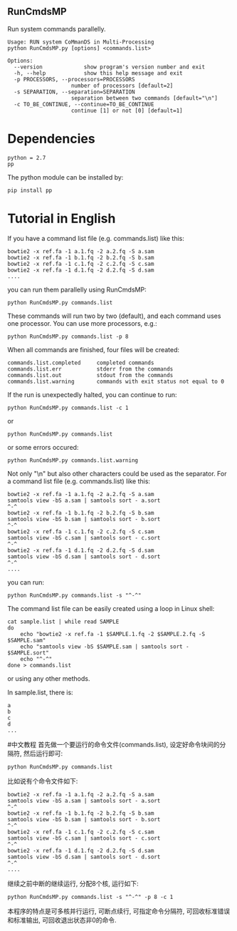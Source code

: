 ## RunCmdsMP
Run system commands parallelly.


	Usage: RUN system CoMmanDS in Multi-Processing
	python RunCmdsMP.py [options] <commands.list>

	Options:  
	  --version             show program's version number and exit  
	  -h, --help            show this help message and exit  
	  -p PROCESSORS, --processors=PROCESSORS  
                        number of processors [default=2]  
	  -s SEPARATION, --separation=SEPARATION  
                        separation between two commands [default="\n"]  
	  -c TO_BE_CONTINUE, --continue=TO_BE_CONTINUE  
                        continue [1] or not [0] [default=1]  
# Dependencies

	python = 2.7
	pp
The python module can be installed by:

	pip install pp

# Tutorial in English
If you have a command list file (e.g. commands.list) like this:

	bowtie2 -x ref.fa -1 a.1.fq -2 a.2.fq -S a.sam
	bowtie2 -x ref.fa -1 b.1.fq -2 b.2.fq -S b.sam
	bowtie2 -x ref.fa -1 c.1.fq -2 c.2.fq -S c.sam
	bowtie2 -x ref.fa -1 d.1.fq -2 d.2.fq -S d.sam
	....
you can run them parallelly using RunCmdsMP:  

	python RunCmdsMP.py commands.list
These commands will run two by two (default), and each command uses one processor.
You can use more processors, e.g.:

	python RunCmdsMP.py commands.list -p 8
When all commands are finished, four files will be created:
	
	commands.list.completed		completed commands
	commands.list.err			stderr from the commands
	commands.list.out			stdout from the commands
	commands.list.warning		commands with exit status not equal to 0
	
If the run is unexpectedly halted, you can continue to run:
	
	python RunCmdsMP.py commands.list -c 1
or

	python RunCmdsMP.py commands.list
or some errors occured:

	python RunCmdsMP.py commands.list.warning
	
Not only "\n" but also other characters could be used as the separator. For a command list file (e.g. commands.list) like this:

	bowtie2 -x ref.fa -1 a.1.fq -2 a.2.fq -S a.sam
	samtools view -bS a.sam | samtools sort - a.sort
	^-^
	bowtie2 -x ref.fa -1 b.1.fq -2 b.2.fq -S b.sam
	samtools view -bS b.sam | samtools sort - b.sort
	^-^
	bowtie2 -x ref.fa -1 c.1.fq -2 c.2.fq -S c.sam
	samtools view -bS c.sam | samtools sort - c.sort
	^-^
	bowtie2 -x ref.fa -1 d.1.fq -2 d.2.fq -S d.sam
	samtools view -bS d.sam | samtools sort - d.sort
	^-^
	....
you can run:

	python RunCmdsMP.py commands.list -s "^-^"
	
The command list file can be easily created using a loop in Linux shell:

	cat sample.list | while read SAMPLE
	do
		echo "bowtie2 -x ref.fa -1 $SAMPLE.1.fq -2 $SAMPLE.2.fq -S $SAMPLE.sam"
		echo "samtools view -bS $SAMPLE.sam | samtools sort - $SAMPLE.sort"
		echo "^-^"
	done > commands.list
or using any other methods.
	
In sample.list, there is:

	a
	b
	c
	d
	...

#中文教程
首先做一个要运行的命令文件(commands.list), 设定好命令块间的分隔符, 然后运行即可:

	python RunCmdsMP.py commands.list
	
比如说有个命令文件如下:

	bowtie2 -x ref.fa -1 a.1.fq -2 a.2.fq -S a.sam
	samtools view -bS a.sam | samtools sort - a.sort
	^-^
	bowtie2 -x ref.fa -1 b.1.fq -2 b.2.fq -S b.sam
	samtools view -bS b.sam | samtools sort - b.sort
	^-^
	bowtie2 -x ref.fa -1 c.1.fq -2 c.2.fq -S c.sam
	samtools view -bS c.sam | samtools sort - c.sort
	^-^
	bowtie2 -x ref.fa -1 d.1.fq -2 d.2.fq -S d.sam
	samtools view -bS d.sam | samtools sort - d.sort
	^-^
	....
继续之前中断的继续运行, 分配8个核, 运行如下:

	python RunCmdsMP.py commands.list -s "^-^" -p 8 -c 1
	
本程序的特点是可多核并行运行, 可断点续行, 可指定命令分隔符, 可回收标准错误和标准输出, 可回收退出状态非0的命令.
